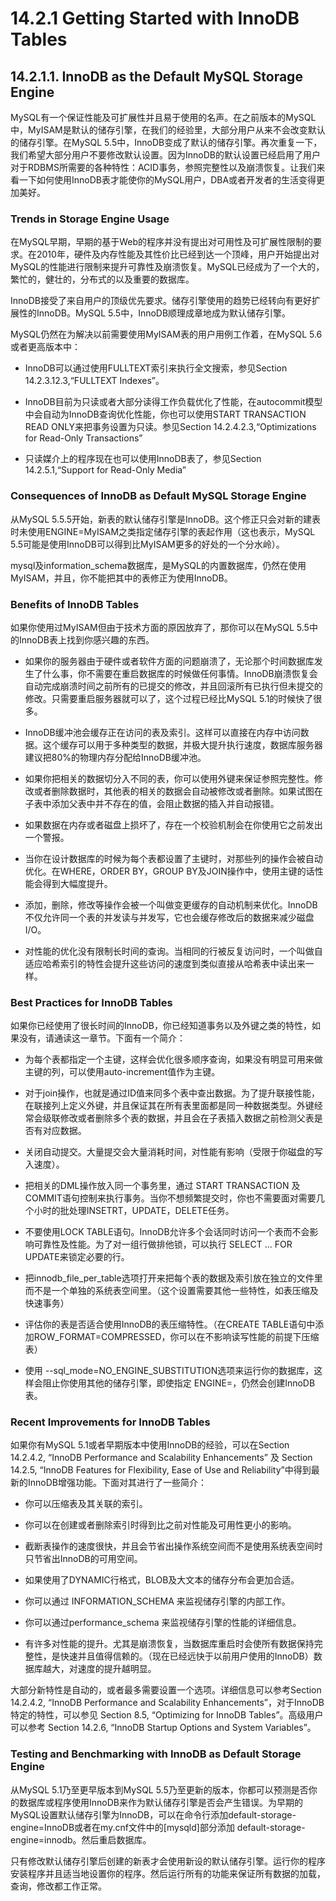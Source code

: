 # 14.2.1 Getting Started with InnoDB Tables

## 14.2.1.1. InnoDB as the Default MySQL Storage Engine

MySQL有一个保证性能及可扩展性并且易于使用的名声。在之前版本的MySQL中，MyISAM是默认的储存引擎，在我们的经验里，大部分用户从来不会改变默认的储存引擎。在MySQL 5.5中，InnoDB变成了默认的储存引擎。再次重复一下，我们希望大部分用户不要修改默认设置。因为InnoDB的默认设置已经启用了用户对于RDBMS所需要的各种特性：ACID事务，参照完整性以及崩溃恢复。让我们来看一下如何使用InnoDB表才能使你的MySQL用户，DBA或者开发者的生活变得更加美好。

### Trends in Storage Engine Usage

在MySQL早期，早期的基于Web的程序并没有提出对可用性及可扩展性限制的要求。在2010年，硬件及内存性能及其性价比已经到达一个顶峰，用户开始提出对MySQL的性能进行限制来提升可靠性及崩溃恢复。MySQL已经成为了一个大的，繁忙的，健壮的，分布式的以及重要的数据库。

InnoDB接受了来自用户的顶级优先要求。储存引擎使用的趋势已经转向有更好扩展性的InnoDB。MySQL 5.5中，InnoDB顺理成章地成为默认储存引擎。

MySQL仍然在为解决以前需要使用MyISAM表的用户用例工作着，在MySQL 5.6或者更高版本中：

* InnoDB可以通过使用FULLTEXT索引来执行全文搜索，参见Section 14.2.3.12.3,“FULLTEXT Indexes”。

* InnoDB目前为只读或者大部分读得工作负载优化了性能，在autocommit模型中会自动为InnoDB查询优化性能，你也可以使用START TRANSACTION READ ONLY来把事务设置为只读。参见Section 14.2.4.2.3,“Optimizations for Read-Only Transactions”

* 只读媒介上的程序现在也可以使用InnoDB表了，参见Section 14.2.5.1,“Support for Read-Only Media”

### Consequences of InnoDB as Default MySQL Storage Engine

从MySQL 5.5.5开始，新表的默认储存引擎是InnoDB。这个修正只会对新的建表时未使用ENGINE=MyISAM之类指定储存引擎的表起作用（这也表示，MySQL 5.5可能是使用InnoDB可以得到比MyISAM更多的好处的一个分水岭）。

mysql及information_schema数据库，是MySQL的内置数据库，仍然在使用MyISAM，并且，你不能把其中的表修正为使用InnoDB。

### Benefits of InnoDB Tables如果你使用过MyISAM但由于技术方面的原因放弃了，那你可以在MySQL 5.5中的InnoDB表上找到你感兴趣的东西。
* 如果你的服务器由于硬件或者软件方面的问题崩溃了，无论那个时间数据库发生了什么事，你不需要在重启数据库的时候做任何事情。InnoDB崩溃恢复会自动完成崩溃时间之前所有的已提交的修改，并且回滚所有已执行但未提交的修改。只需要重启服务器就可以了，这个过程已经比MySQL 5.1的时候快了很多。
* InnoDB缓冲池会缓存正在访问的表及索引。这样可以直接在内存中访问数据。这个缓存可以用于多种类型的数据，并极大提升执行速度，数据库服务器建议把80%的物理内存分配给InnoDB缓冲池。
* 如果你把相关的数据切分入不同的表，你可以使用外键来保证参照完整性。修改或者删除数据时，其他表的相关的数据会自动被修改或者删除。如果试图在子表中添加父表中并不存在的值，会阻止数据的插入并自动报错。
* 如果数据在内存或者磁盘上损坏了，存在一个校验机制会在你使用它之前发出一个警报。
* 当你在设计数据库的时候为每个表都设置了主键时，对那些列的操作会被自动优化。在WHERE，ORDER BY，GROUP BY及JOIN操作中，使用主键的话性能会得到大幅度提升。
* 添加，删除，修改等操作会被一个叫做变更缓存的自动机制来优化。InnoDB不仅允许同一个表的并发读与并发写，它也会缓存修改后的数据来减少磁盘I/O。
* 对性能的优化没有限制长时间的查询。当相同的行被反复访问时，一个叫做自适应哈希索引的特性会提升这些访问的速度到类似直接从哈希表中读出来一样。
### Best Practices for InnoDB Tables
如果你已经使用了很长时间的InnoDB，你已经知道事务以及外键之类的特性，如果没有，请通读这一章节。下面有一个简介：
* 为每个表都指定一个主键，这样会优化很多顺序查询，如果没有明显可用来做主键的列，可以使用auto-increment值作为主键。
* 对于join操作，也就是通过ID值来同多个表中查出数据。为了提升联接性能，在联接列上定义外键，并且保证其在所有表里面都是同一种数据类型。外键经常会级联修改或者删除多个表的数据，并且会在子表插入数据之前检测父表是否有对应数据。
* 关闭自动提交。大量提交会大量消耗时间，对性能有影响（受限于你磁盘的写入速度）。
* 把相关的DML操作放入同一个事务里，通过 START TRANSACTION 及 COMMIT语句控制来执行事务。当你不想频繁提交时，你也不需要面对需要几个小时的批处理INSETRT，UPDATE，DELETE任务。
* 不要使用LOCK TABLE语句。InnoDB允许多个会话同时访问一个表而不会影响可靠性及性能。为了对一组行做排他锁，可以执行 SELECT ... FOR UPDATE来锁定必要的行。
* 把innodb_file_per_table选项打开来把每个表的数据及索引放在独立的文件里而不是一个单独的系统表空间里。（这个设置需要其他一些特性，如表压缩及快速事务）
* 评估你的表是否适合使用InnoDB的表压缩特性。（在CREATE TABLE语句中添加ROW_FORMAT=COMPRESSED，你可以在不影响读写性能的前提下压缩表）
* 使用 --sql_mode=NO_ENGINE_SUBSTITUTION选项来运行你的数据库，这样会阻止你使用其他的储存引擎，即使指定 ENGINE=，仍然会创建InnoDB表。
### Recent Improvements for InnoDB Tables
如果你有MySQL 5.1或者早期版本中使用InnoDB的经验，可以在Section 14.2.4.2, “InnoDB Performance and Scalability Enhancements” 及 Section 14.2.5, “InnoDB Features for Flexibility, Ease of Use and Reliability”中得到最新的InnoDB增强功能。下面对其进行了一些简介：
* 你可以压缩表及其关联的索引。
* 你可以在创建或者删除索引时得到比之前对性能及可用性更小的影响。
* 截断表操作的速度很快，并且会节省出操作系统空间而不是使用系统表空间时只节省出InnoDB的可用空间。
* 如果使用了DYNAMIC行格式，BLOB及大文本的储存分布会更加合适。
* 你可以通过 INFORMATION_SCHEMA 来监视储存引擎的内部工作。
* 你可以通过performance_schema 来监视储存引擎的性能的详细信息。
* 有许多对性能的提升。尤其是崩溃恢复，当数据库重启时会使所有数据保持完整性，是快速并且值得信赖的。（现在已经远快于以前用户使用的InnoDB）数据库越大，对速度的提升越明显。
大部分新特性是自动的，或者最多需要设置一个选项。详细信息可以参考Section 14.2.4.2, “InnoDB Performance and Scalability Enhancements”，对于InnoDB特定的特性，可以参见 Section 8.5, “Optimizing for InnoDB Tables”。高级用户可以参考 Section 14.2.6, “InnoDB Startup Options and System Variables”。
### Testing and Benchmarking with InnoDB as Default Storage Engine
从MySQL 5.1乃至更早版本到MySQL 5.5乃至更新的版本，你都可以预测是否你的数据库或程序使用InnoDB来作为默认储存引擎是否会产生错误。为早期的MySQL设置默认储存引擎为InnoDB，可以在命令行添加default-storage-engine=InnoDB或者在my.cnf文件中的[mysqld]部分添加 default-storage-engine=innodb。然后重启数据库。
只有修改默认储存引擎后创建的新表才会使用新设的默认储存引擎。运行你的程序安装程序并且适当地设置你的程序。然后运行所有的功能来保证所有数据的加载，查询，修改都工作正常。